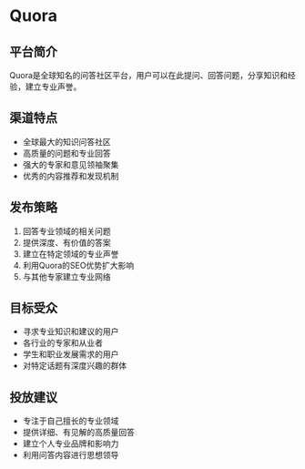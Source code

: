 # Quora

## 平台简介
Quora是全球知名的问答社区平台，用户可以在此提问、回答问题，分享知识和经验，建立专业声誉。

## 渠道特点
- 全球最大的知识问答社区
- 高质量的问题和专业回答
- 强大的专家和意见领袖聚集
- 优秀的内容推荐和发现机制

## 发布策略
1. 回答专业领域的相关问题
2. 提供深度、有价值的答案
3. 建立在特定领域的专业声誉
4. 利用Quora的SEO优势扩大影响
5. 与其他专家建立专业网络

## 目标受众
- 寻求专业知识和建议的用户
- 各行业的专家和从业者
- 学生和职业发展需求的用户
- 对特定话题有深度兴趣的群体

## 投放建议
- 专注于自己擅长的专业领域
- 提供详细、有见解的高质量回答
- 建立个人专业品牌和影响力
- 利用问答内容进行思想领导